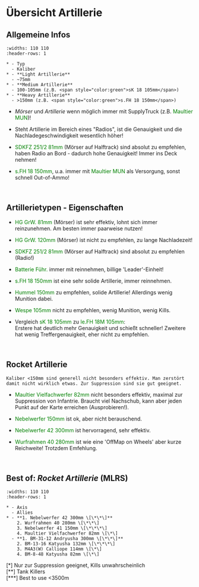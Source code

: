 # Übersicht Artillerie

## Allgemeine Infos

```{list-table}
:widths: 110 110
:header-rows: 1

* - Typ
  - Kaliber
* - **Light Artillerie**   
  - ~75mm  
* - **Medium Artillerie**   
  - 100-105mm (z.B. <span style="color:green">sK 18 105mm</span>)  
* - **Heavy Artillerie**   
  - >150mm (z.B. <span style="color:green">s.FH 18 150mm</span>)  
```

- *Mörser* und *Artillerie* wenn möglich immer mit SupplyTruck (z.B. <span style="color:green">Maultier MUN</span>)!  

- Steht Artillerie im Bereich eines "Radios", ist die Genauigkeit und die Nachladegeschwindigkeit wesentlich höher!  

- <span style="color:green">SDKFZ 251/2 81mm</span> (Mörser auf Halftrack) sind absolut zu empfehlen, haben Radio an Bord - 
   dadurch hohe Genauigkeit!  Immer ins Deck nehmen!  

- <span style="color:green">s.FH 18 150mm</span>, u.a. immer mit <span style="color:green">Maultier MUN</span> als Versorgung, sonst schnell Out-of-Ammo!  

&nbsp;

## Artillerietypen - Eigenschaften

- <span style="color:green">HG GrW. 81mm</span> (Mörser) ist sehr effektiv, lohnt sich immer reinzunehmen. Am besten immer paarweise nutzen!

- <span style="color:green">HG GrW. 120mm</span> (Mörser) ist nicht zu empfehlen, zu lange Nachladezeit!

- <span style="color:green">SDKFZ 251/2 81mm</span> (Mörser auf Halftrack) sind absolut zu empfehlen (Radio!)

- <span style="color:green">Batterie Führ.</span> immer mit reinnehmen, billige 'Leader'-Einheit!

- <span style="color:green">s.FH 18 150mm</span> ist eine sehr solide Artillerie, immer reinnehmen.

- <span style="color:green">Hummel 150mm</span> zu empfehlen, solide Artillerie! Allerdings wenig Munition dabei.

- <span style="color:green">Wespe 105mm</span> nicht zu empfehlen, wenig Munition, wenig Kills.

- Vergleich <span style="color:green">sK 18 105mm</span> zu <span style="color:green">le.FH 18M 105mm</span>:  
  Erstere hat deutlich mehr Genauigkeit und schießt schneller! Zweitere hat wenig Treffergenauigkeit, eher nicht zu empfehlen.

&nbsp;

## Rocket Artillerie

```{important}
Kaliber <150mm sind generell nicht besonders effektiv. Man zerstört damit nicht wirklich etwas. Zur Suppression sind sie gut geeignet.
```

- <span style="color:green">Maultier Vielfachwerfer 82mm</span> nicht besonders effektiv, maximal zur Suppression von Infantrie.
   Braucht viel Nachschub, kann aber jeden Punkt auf der Karte erreichen (Ausprobieren!).  

- <span style="color:green">Nebelwerfer 150mm</span> ist ok, aber nicht berauschend.  
- <span style="color:green">Nebelwerfer 42 300mm</span> ist hervorragend, sehr effektiv.  
- <span style="color:green">Wurfrahmen 40 280mm</span> ist wie eine 'OffMap on Wheels' aber kurze Reichweite! Trotzdem Emfehlung.  

&nbsp;

## Best of: *Rocket Artillerie* (MLRS)  

```{list-table}
:widths: 110 110
:header-rows: 1

* - Axis
  - Allies
* - **1. Nebelwerfer 42 300mm \[\*\*\]**   
    2. Wurfrahmen 40 280mm \[\*\*\]  
    3. Nebelwerfer 41 150mm \[\*\*\*\]  
    4. Maultier Vielfachwerfer 82mm \[\*\]  
  - **1. BM-31-12 Andryusha 300mm \[\*\*\]**  
    2. BM-13-16 Katyusha 132mm \[\*\*\*\]  
    3. M4A3(W) Calliope 114mm \[\*\]  
    4. BM-8-48 Katyusha 82mm \[\*\]  
```

\[\*\] Nur zur Suppression geeignet, Kills unwahrscheinlich  
\[\*\*\] Tank Killers  
\[\*\*\*\] Best to use <3500m  